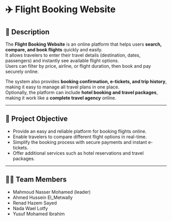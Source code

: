 # ✈️ Flight Booking Website

## 📌 Description  
The **Flight Booking Website** is an online platform that helps users **search, compare, and book flights** quickly and easily.  
It allows travelers to enter their travel details (destination, dates, passengers) and instantly see available flight options.  
Users can filter by price, airline, or flight duration, then book and pay securely online.  

The system also provides **booking confirmation, e-tickets, and trip history**, making it easy to manage all travel plans in one place.  
Optionally, the platform can include **hotel booking and travel packages**, making it work like a **complete travel agency** online.  

---

## 🎯 Project Objective  
- Provide an easy and reliable platform for booking flights online.  
- Enable travelers to compare different flight options in real-time.  
- Simplify the booking process with secure payments and instant e-tickets.  
- Offer additional services such as hotel reservations and travel packages.  

---

## 👨‍💻 Team Members  
- Mahmoud Nasser Mohamed (leader)
- Ahmed Hussein El_Metwally  
- Renad Hazem Sayed  
- Nada Wael Lotfy  
- Yusuf Mohamed Ibrahim  
